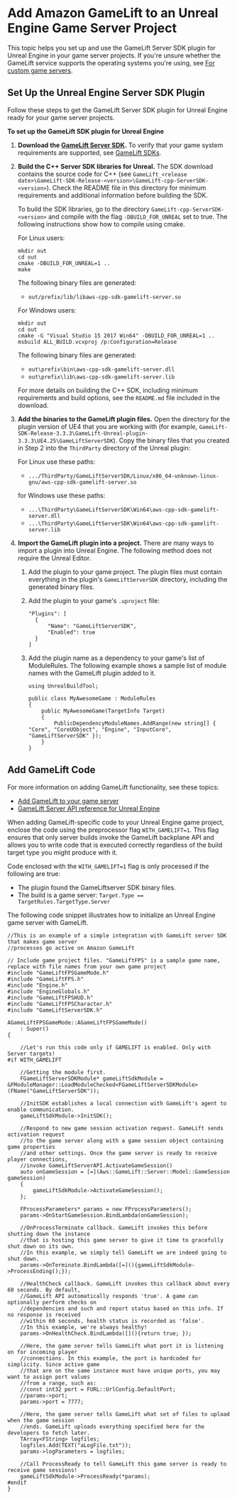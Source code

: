 # Add Amazon GameLift to an Unreal Engine Game Server Project<a name="integration-engines-setup-unreal"></a>

This topic helps you set up and use the GameLift Server SDK plugin for Unreal Engine in your game server projects\. If you're unsure whether the GameLift service supports the operating systems you're using, see [For custom game servers](gamelift-supported.md#gamelift-supported-servers)\.

## Set Up the Unreal Engine Server SDK Plugin<a name="integration-engines-setup-unreal-setup"></a>

Follow these steps to get the GameLift Server SDK plugin for Unreal Engine ready for your game server projects\.

**To set up the GameLift SDK plugin for Unreal Engine**

1. **Download the [GameLift Server SDK](https://aws.amazon.com/gamelift/getting-started)\.** To verify that your game system requirements are supported, see [GameLift SDKs](gamelift-supported.md)\.

1. **Build the C\+\+ Server SDK libraries for Unreal\.** The SDK download contains the source code for C\+\+ \(see `GameLift_<release date>\GameLift-SDK-Release-<version>\GameLift-cpp-ServerSDK-<version>`\)\. Check the README file in this directory for minimum requirements and additional information before building the SDK\.

   To build the SDK libraries, go to the directory `GameLift-cpp-ServerSDK-<version>` and compile with the flag `-DBUILD_FOR_UNREAL` set to true\. The following instructions show how to compile using cmake\.

   For Linux users:

   ```
   mkdir out
   cd out
   cmake -DBUILD_FOR_UNREAL=1 ..
   make
   ```

   The following binary files are generated:
   + `out/prefix/lib/libaws-cpp-sdk-gamelift-server.so`

   For Windows users:

   ```
   mkdir out
   cd out
   cmake -G "Visual Studio 15 2017 Win64" -DBUILD_FOR_UNREAL=1 ..
   msbuild ALL_BUILD.vcxproj /p:Configuration=Release
   ```

   The following binary files are generated:
   + `out\prefix\bin\aws-cpp-sdk-gamelift-server.dll`
   + `out\prefix\lib\aws-cpp-sdk-gamelift-server.lib`

   For more details on building the C\+\+ SDK, including minimum requirements and build options, see the `README.md` file included in the download\. 

1. **Add the binaries to the GameLift plugin files\.** Open the directory for the plugin version of UE4 that you are working with \(for example, `GameLift-SDK-Release-3.3.3\GameLift-Unreal-plugin-3.3.3\UE4.25\GameLiftServerSDK`\)\. Copy the binary files that you created in Step 2 into the `ThirdParty` directory of the Unreal plugin:

   For Linux use these paths:
   + `.../ThirdParty/GameLiftServerSDK/Linux/x86_64-unknown-linux-gnu/aws-cpp-sdk-gamelift-server.so`

   for Windows use these paths:
   + `...\ThirdParty\GameLiftServerSDK\Win64\aws-cpp-sdk-gamelift-server.dll`
   + `...\ThirdParty\GameLiftServerSDK\Win64\aws-cpp-sdk-gamelift-server.lib`

1. **Import the GameLift plugin into a project\.** There are many ways to import a plugin into Unreal Engine\. The following method does not require the Unreal Editor\.

   1. Add the plugin to your game project\. The plugin files must contain everything in the plugin's `GameLiftServerSDK` directory, including the generated binary files\.

   1. Add the plugin to your game's `.uproject` file:

      ```
      "Plugins": [
      	{
      		"Name": "GameLiftServerSDK",
      		"Enabled": true
      	}
      ]
      ```

   1. Add the plugin name as a dependency to your game's list of ModuleRules\. The following example shows a sample list of module names with the GameLift plugin added to it\.

      ```
      using UnrealBuildTool;
      
      public class MyAwesomeGame : ModuleRules
      {
          public MyAwesomeGame(TargetInfo Target)
          {
              PublicDependencyModuleNames.AddRange(new string[] { "Core", "CoreUObject", "Engine", "InputCore", "GameLiftServerSDK" });
          }
      }
      ```

## Add GameLift Code<a name="integration-engines-setup-unreal-code"></a>

For more information on adding GameLift functionality, see these topics: 
+ [Add GameLift to your game server](gamelift-sdk-server-api.md)
+ [GameLift Server API reference for Unreal Engine](integration-server-sdk-unreal-ref.md)

When adding GameLift\-specific code to your Unreal Engine game project, enclose the code using the preprocessor flag `WITH_GAMELIFT=1`\. This flag ensures that only server builds invoke the GameLift backplane API and allows you to write code that is executed correctly regardless of the build target type you might produce with it\.

Code enclosed with the `WITH_GAMELIFT=1` flag is only processed if the following are true: 
+ The plugin found the GameLiftserver SDK binary files\.
+ The build is a game server: `Target.Type == TargetRules.TargetType.Server`

The following code snippet illustrates how to initialize an Unreal Engine game server with GameLift\. 

```
//This is an example of a simple integration with GameLift server SDK that makes game server 
//processes go active on Amazon GameLift

// Include game project files. "GameLiftFPS" is a sample game name, replace with file names from your own game project
#include "GameLiftFPSGameMode.h"
#include "GameLiftFPS.h"
#include "Engine.h"
#include "EngineGlobals.h"
#include "GameLiftFPSHUD.h"
#include "GameLiftFPSCharacter.h"
#include "GameLiftServerSDK.h"

AGameLiftFPSGameMode::AGameLiftFPSGameMode()
    : Super()
{

    //Let's run this code only if GAMELIFT is enabled. Only with Server targets!
#if WITH_GAMELIFT

    //Getting the module first.
    FGameLiftServerSDKModule* gameLiftSdkModule = &FModuleManager::LoadModuleChecked<FGameLiftServerSDKModule>(FName("GameLiftServerSDK"));

    //InitSDK establishes a local connection with GameLift's agent to enable communication.
    gameLiftSdkModule->InitSDK();

    //Respond to new game session activation request. GameLift sends activation request 
    //to the game server along with a game session object containing game properties 
    //and other settings. Once the game server is ready to receive player connections, 
    //invoke GameLiftServerAPI.ActivateGameSession()
    auto onGameSession = [=](Aws::GameLift::Server::Model::GameSession gameSession)
    {
        gameLiftSdkModule->ActivateGameSession();
    };
    
    FProcessParameters* params = new FProcessParameters();
    params->OnStartGameSession.BindLambda(onGameSession);

    //OnProcessTerminate callback. GameLift invokes this before shutting down the instance 
    //that is hosting this game server to give it time to gracefully shut down on its own. 
    //In this example, we simply tell GameLift we are indeed going to shut down.
    params->OnTerminate.BindLambda([=](){gameLiftSdkModule->ProcessEnding();});

    //HealthCheck callback. GameLift invokes this callback about every 60 seconds. By default, 
    //GameLift API automatically responds 'true'. A game can optionally perform checks on 
    //dependencies and such and report status based on this info. If no response is received  
    //within 60 seconds, health status is recorded as 'false'. 
    //In this example, we're always healthy!
    params->OnHealthCheck.BindLambda([](){return true; });

    //Here, the game server tells GameLift what port it is listening on for incoming player 
    //connections. In this example, the port is hardcoded for simplicity. Since active game
    //that are on the same instance must have unique ports, you may want to assign port values
    //from a range, such as:
    //const int32 port = FURL::UrlConfig.DefaultPort;
    //params->port;
    params->port = 7777;

    //Here, the game server tells GameLift what set of files to upload when the game session 
    //ends. GameLift uploads everything specified here for the developers to fetch later.
    TArray<FString> logfiles;
    logfiles.Add(TEXT("aLogFile.txt"));
    params->logParameters = logfiles;

    //Call ProcessReady to tell GameLift this game server is ready to receive game sessions!
    gameLiftSdkModule->ProcessReady(*params);
#endif
}
```